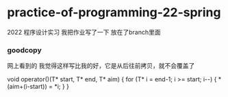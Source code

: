 # practice-of-programming-22-spring
2022 程序设计实习
我把作业写了一下 放在了branch里面

### goodcopy
网上看到的 我觉得这样写比我的好，它是从后往前拷贝，就不会覆盖了

void operator()(T* start, T* end, T* aim) {
		for (T* i = end-1; i >= start; i--) {
			*(aim+(i-start)) = *i;
		}
}
